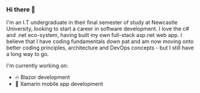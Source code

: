 ### Hi there 👋
I'm an I.T undergraduate in their final semester of study at Newcastle University, looking to start a career in software development. I love the c# and .net eco-system, having built my own full-stack asp.net web app. I believe that I have coding fundamentals down pat and am now moving onto better coding principles, architecture and DevOps concepts - but I still have a long way to go. 

I'm currently working on:
- 🔥 Blazor development
- 📱 Xamarin mobile app development

<!--
**MitchellHub/MitchellHub** is a ✨ _special_ ✨ repository because its `README.md` (this file) appears on your GitHub profile.

Here are some ideas to get you started:

- 🔭 I’m currently working on ...
- 🌱 I’m currently learning ...
- 👯 I’m looking to collaborate on ...
- 🤔 I’m looking for help with ...
- 💬 Ask me about ...
- 📫 How to reach me: ...
- 😄 Pronouns: ...
- ⚡ Fun fact: ...
-->
